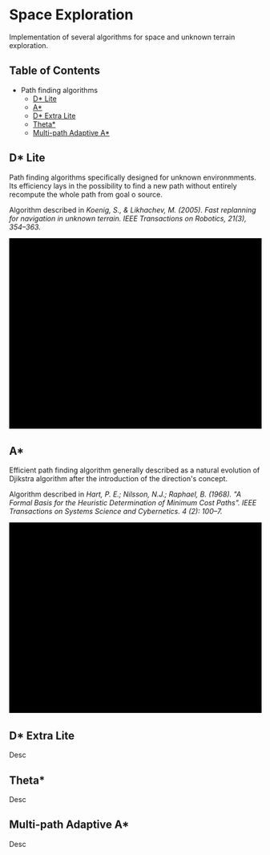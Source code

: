 # Space Exploration
Implementation of several algorithms for space and unknown terrain exploration.

## Table of Contents
- Path finding algorithms
  - [D* Lite](#dlite) 
  - [A*](#a) 
  - [D* Extra Lite](#dextralite) 
  - [Theta*](#theta) 
  - [Multi-path Adaptive A*](#multi-path-a) 


## D* Lite

Path finding algorithms specifically designed for unknown environmments. Its efficiency lays in the possibility to find a new path without entirely recompute the whole path from goal o source.

Algorithm described in _Koenig, S., & Likhachev, M. (2005). Fast replanning for navigation in unknown terrain. IEEE Transactions on Robotics, 21(3), 354–363._

<img src="https://github.com/mattianeroni/space-exploration/blob/main/images/dstar.gif" width="800" height="380">

                                                                                                                                             


## A*

Efficient path finding algorithm generally described as a natural evolution of Djikstra algorithm after the introduction of the direction's concept.

Algorithm described in _Hart, P. E.; Nilsson, N.J.; Raphael, B. (1968). "A Formal Basis for the Heuristic Determination of Minimum Cost Paths". IEEE Transactions on Systems Science and Cybernetics. 4 (2): 100–7._

<img src="https://github.com/mattianeroni/space-exploration/blob/main/images/astar.gif" width="800" height="380">

## D* Extra Lite
Desc


## Theta*
Desc


## Multi-path Adaptive A*
Desc

